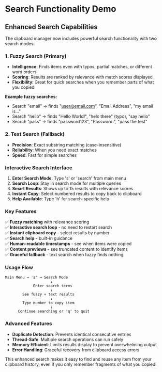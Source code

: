 # Search Functionality Demo

## Enhanced Search Capabilities

The clipboard manager now includes powerful search functionality with two search modes:

### 1. Fuzzy Search (Primary)
- **Intelligence**: Finds items even with typos, partial matches, or different word orders
- **Scoring**: Results are ranked by relevance with match scores displayed
- **Flexibility**: Great for quick searches when you remember parts of what you copied

**Example fuzzy searches:**
- Search "email" → finds "user@email.com", "Email Address", "my email is..."
- Search "hello" → finds "Hello World!", "helo there" (typo), "say hello"
- Search "pass" → finds "password123", "Password:", "pass the test"

### 2. Text Search (Fallback)
- **Precision**: Exact substring matching (case-insensitive)
- **Reliability**: When you need exact matches
- **Speed**: Fast for simple searches

### Interactive Search Interface

1. **Enter Search Mode**: Type 's' or 'search' from main menu
2. **Search Loop**: Stay in search mode for multiple queries
3. **Smart Results**: Shows up to 15 results with relevance scores
4. **Instant Copy**: Select numbered results to copy back to clipboard
5. **Help Available**: Type 'h' for search-specific help

### Key Features

✅ **Fuzzy matching** with relevance scoring  
✅ **Interactive search loop** - no need to restart search  
✅ **Instant clipboard copy** - select results by number  
✅ **Search help** - built-in guidance  
✅ **Human-readable timestamps** - see when items were copied  
✅ **Content previews** - see truncated content to identify items  
✅ **Graceful fallback** - text search when fuzzy finds nothing  

### Usage Flow

```
Main Menu → 's' → Search Mode
                     ↓
             Enter search terms
                     ↓
        See fuzzy + text results
                     ↓
        Type number to copy item
                     ↓
      Continue searching or 'q' to quit
```

### Advanced Features

- **Duplicate Detection**: Prevents identical consecutive entries
- **Thread-Safe**: Multiple search operations can run safely
- **Memory Efficient**: Limits results display to prevent overwhelming output
- **Error Handling**: Graceful recovery from clipboard access errors

This enhanced search makes it easy to find and reuse any item from your clipboard history, even if you only remember fragments of what you copied!

